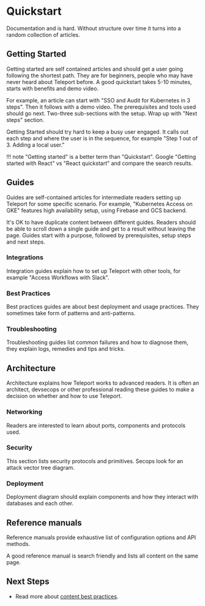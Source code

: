 # Quickstart

Documentation and is hard. Without structure over time it turns into a random collection of articles.

## Getting Started

Getting started are self contained articles and should get a user going
following the shortest path.
They are for beginners, people who may have never heard about Teleport before.
A good quickstart takes 5-10 minutes, starts with benefits and demo video.

For example, an article can start with "SSO and Audit for Kubernetes in 3 steps".
Then it follows with a demo video. The prerequisites and tools used should
go next. Two-three sub-sections with the setup. Wrap up with "Next steps" section.

Getting Started should try hard to keep a busy user engaged. It calls out each step and where the user
is in the sequence, for example "Step 1 out of 3. Adding a local user."

!!! note
    "Getting started" is a better term than "Quickstart".
    Google "Getting started with React" vs "React quickstart"
    and compare the search results.

## Guides

Guides are self-contained articles for intermediate readers setting up Teleport
for some specific scenario.
For example, "Kubernetes Access on GKE" features high availability setup,
using Firebase and GCS backend.

It's OK to have duplicate content between different guides. Readers should be able to
scroll down a single guide and get to a result without leaving the page.
Guides start with a purpose, followed by prerequisites, setup steps and next steps.

### Integrations

Integration guides explain how to set up Teleport with other tools,
for example "Access Workflows with Slack".

### Best Practices

Best practices guides are about best deployment and usage practices.
They sometimes take form of patterns and anti-patterns.

### Troubleshooting

Troubleshooting guides list common failures and how to diagnose them,
they explain logs, remedies and tips and tricks.

## Architecture

Architecture explains how Teleport works to advanced readers.
It is often an architect, devsecops or other professional reading these guides
to make a decision on whether and how to use Teleport.

### Networking

Readers are interested to learn about ports, components and protocols used.

### Security

This section lists security protocols and primitives.
Secops look for an attack vector tree diagram.

### Deployment

Deployment diagram should explain components and how they interact with databases
and each other.

## Reference manuals

Reference manuals provide exhaustive list of configuration options
and API methods.

A good reference manual is search friendly and lists all content on the same page.


## Next Steps

* Read more about [content best practices](./docs/best-practices.md).
